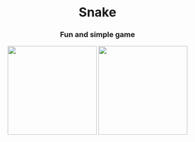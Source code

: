 <h1 align="center">Snake</h1>
<h3 align="center">Fun and simple game</h3>

<p align="center">
  <img src="https://github.com/Increase12345/SnakeGame/assets/98255061/4b14ef68-1357-45bb-b41f-0a789f5b53a1" width="200" />
  <img src="https://github.com/Increase12345/SnakeGame/assets/98255061/f5cf0e7f-3a9a-4f28-985e-a0933fe2003a" width="200" />
</p>
